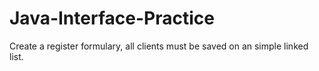 # Java-Interface-Practice
Create a register formulary, all clients must be saved on an simple linked list.
